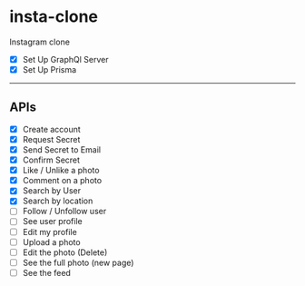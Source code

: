 # insta-clone

Instagram clone

- [x] Set Up GraphQl Server
- [x] Set Up Prisma

---

## APIs

- [x] Create account
- [x] Request Secret
- [x] Send Secret to Email
- [x] Confirm Secret
- [x] Like / Unlike a photo
- [x] Comment on a photo
- [x] Search by User
- [x] Search by location
- [ ] Follow / Unfollow user
- [ ] See user profile
- [ ] Edit my profile
- [ ] Upload a photo
- [ ] Edit the photo (Delete)
- [ ] See the full photo (new page)
- [ ] See the feed
